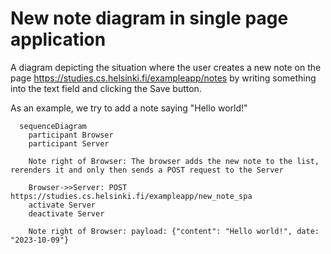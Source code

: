# New note diagram in single page application

A diagram depicting the situation where the user creates a new note on the page https://studies.cs.helsinki.fi/exampleapp/notes by writing something into the text field and clicking the Save button.

As an example, we try to add a note saying "Hello world!"

```mermaid
  sequenceDiagram
    participant Browser
    participant Server

    Note right of Browser: The browser adds the new note to the list, rerenders it and only then sends a POST request to the Server

    Browser->>Server: POST https://studies.cs.helsinki.fi/exampleapp/new_note_spa
    activate Server
    deactivate Server

    Note right of Browser: payload: {"content": "Hello world!", date: "2023-10-09"}

```
